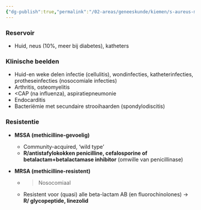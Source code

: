 ```yaml
---
{"dg-publish":true,"permalink":"/02-areas/geneeskunde/kiemen/s-aureus-mssa-mrsa/","noteIcon":"","created":"2024-11-24T10:57:18.293+01:00","updated":"2024-12-29T13:58:43.387+01:00"}
---
```


### Reservoir

- Huid, neus (10%, meer bij diabetes), katheters

  

### Klinische beelden

- Huid-en weke delen infectie (cellulitis), wondinfecties, katheterinfecties, protheseinfecties (nosocomiale infecties)
- Arthritis, osteomyelitis
- <CAP (na influenza), aspiratiepneumonie
- Endocarditis
- Bacteriëmie met secundaire strooihaarden (spondylodiscitis)

  

### Resistentie

- **MSSA (methicilline-gevoelig)**
    - Community-acquired, ‘wild type’
    - **R/antistafylokokken penicilline, cefalosporine of betalactam+betalactamase inhibitor** (omwille van penicillinase)

  

- **MRSA (methicilline-resistent)**
    
    - >Nosocomiaal
    - Resistent voor (quasi) alle beta-lactam AB (en fluorochinolones) → **R/ glycopeptide, linezolid**